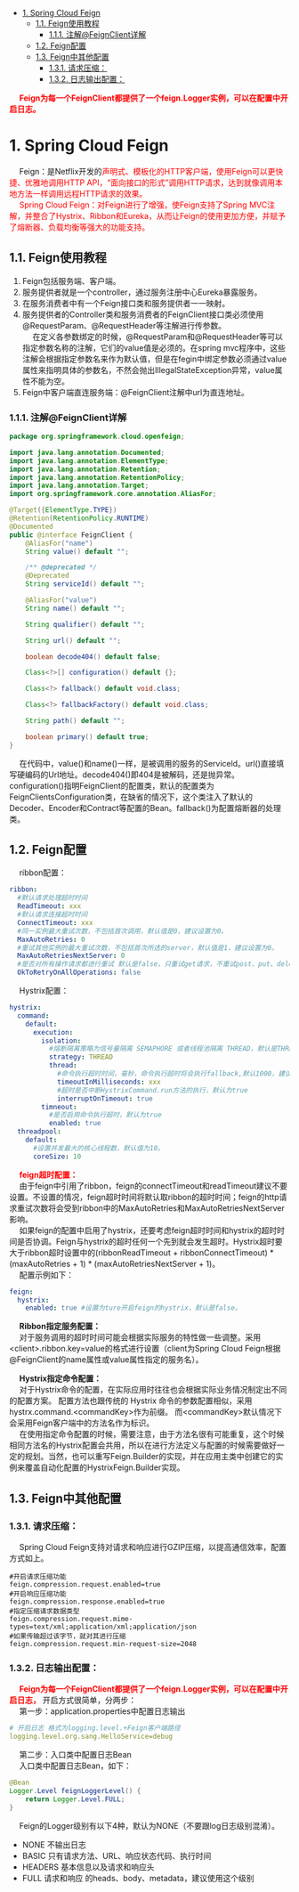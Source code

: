 
<!-- TOC -->

- [1. Spring Cloud Feign](#1-spring-cloud-feign)
    - [1.1. Feign使用教程](#11-feign使用教程)
        - [1.1.1. 注解@FeignClient详解](#111-注解feignclient详解)
    - [1.2. Feign配置](#12-feign配置)
    - [1.3. Feign中其他配置](#13-feign中其他配置)
        - [1.3.1. 请求压缩：](#131-请求压缩)
        - [1.3.2. 日志输出配置：](#132-日志输出配置)

<!-- /TOC -->


&emsp; **<font color = "red">Feign为每一个FeignClient都提供了一个feign.Logger实例，可以在配置中开启日志。</font>** 

# 1. Spring Cloud Feign  
<!-- 
SpringCloud之OpenFeign服务接口调用 
https://mp.weixin.qq.com/s/rxPt0GNlG9bMBosTmqU1Yw
SpringCloud OpenFeign 核心原理
https://mp.weixin.qq.com/s/zYfhJDyHji58Skw3IqIWzg

-->
&emsp; Feign：是Netflix开发的<font color = "red">声明式、模板化的HTTP客户端，使用Feign可以更快捷、优雅地调用HTTP API，“面向接口的形式”调用HTTP请求，达到就像调用本地方法一样调用远程HTTP请求的效果。</font>  
&emsp; <font color = "red">Spring Cloud Feign：对Feign进行了增强，使Feign支持了Spring MVC注解，并整合了Hystrix、Ribbon和Eureka，从而让Feign的使用更加方便，并赋予了熔断器、负载均衡等强大的功能支持。</font>  
<!-- 
&emsp; spring-cloud-starter-feign默认引入了Ribbon和Hystrix的依赖，即负载均衡和熔断器的依赖 。  
-->

## 1.1. Feign使用教程  
1. Feign包括服务端、客户端。  
  1. 服务提供者就是一个controller，通过服务注册中心Eureka暴露服务。  
  2. 在服务消费者中有一个Feign接口类和服务提供者一一映射。  
2. 服务提供者的Controller类和服务消费者的FeignClient接口类必须使用@RequestParam、@RequestHeader等注解进行传参数。  
&emsp; 在定义各参数绑定的时候，@RequestParam和@RequestHeader等可以指定参数名称的注解，它们的value值是必须的。在spring mvc程序中，这些注解会根据指定参数名来作为默认值，但是在fegin中绑定参数必须通过value属性来指明具体的参数名，不然会抛出IllegalStateException异常，value属性不能为空。  
3. Feign中客户端直连服务端：@FeignClient注解中url为直连地址。

### 1.1.1. 注解@FeignClient详解  

```java
package org.springframework.cloud.openfeign;

import java.lang.annotation.Documented;
import java.lang.annotation.ElementType;
import java.lang.annotation.Retention;
import java.lang.annotation.RetentionPolicy;
import java.lang.annotation.Target;
import org.springframework.core.annotation.AliasFor;

@Target({ElementType.TYPE})
@Retention(RetentionPolicy.RUNTIME)
@Documented
public @interface FeignClient {
    @AliasFor("name")
    String value() default "";

    /** @deprecated */
    @Deprecated
    String serviceId() default "";

    @AliasFor("value")
    String name() default "";

    String qualifier() default "";

    String url() default "";

    boolean decode404() default false;

    Class<?>[] configuration() default {};

    Class<?> fallback() default void.class;

    Class<?> fallbackFactory() default void.class;

    String path() default "";

    boolean primary() default true;
}
```
&emsp; 在代码中，value()和name()一样，是被调用的服务的Serviceld。url()直接填写硬编码的Url地址。decode404()即404是被解码，还是抛异常。configuration()指明FeignClient的配置类，默认的配置类为FeignClientsConfiguration类，在缺省的情况下，这个类注入了默认的Decoder、Encoder和Contract等配置的Bean。fallback()为配置熔断器的处理类。

## 1.2. Feign配置  

&emsp; ribbon配置：  

```yaml
ribbon:
  #默认请求处理超时时间
  ReadTimeout: xxx
  #默认请求连接超时时间
  ConnectTimeout: xxx
  #同一实例最大重试次数，不包括首次调用，默认值是0，建议设置为0。
  MaxAutoRetries: 0
  #重试其他实例的最大重试次数，不包括首次所选的server，默认值是1，建议设置为0。
  MaxAutoRetriesNextServer: 0
  #是否对所有操作请求都进行重试 默认是false，只重试get请求，不重试post、put、delete请求；建议设置为false。
  OkToRetryOnAllOperations: false
```

&emsp; Hystrix配置：  

```yaml
hystrix:
  command:
    default:
      execution:
        isolation:
          #熔断隔离策略为信号量隔离 SEMAPHORE 或者线程池隔离 THREAD，默认是THREAD，建议公共配置设置为THREAD。
          strategy: THREAD
          thread:
            #命令执行超时时间，毫秒，命令执行超时将会执行fallback,默认1000，建议设置值大于ribbon超时设置中的(ribbonReadTimeout + ribbonConnectTimeout) * (maxAutoRetries + 1) * (maxAutoRetriesNextServer + 1)。
            timeoutInMilliseconds: xxx 
            #超时是否中断HystrixCommand.run方法的执行，默认为true
            interruptOnTimeout: true
        timneout:
          #是否启用命令执行超时，默认为true
          enabled: true
  threadpool:
    default:
      #设置并发最大的核心线程数，默认值为10。
      coreSize: 10
```
&emsp; **<font color = "red">feign超时配置：</font>**  
&emsp; 由于feign中引用了ribbon，feign的connectTimeout和readTimeout建议不要设置。不设置的情况，feign超时时间将默认取ribbon的超时时间；feign的http请求重试次数将会受到ribbon中的MaxAutoRetries和MaxAutoRetriesNextServer影响。  
&emsp; 如果feign的配置中启用了hystrix，还要考虑feign超时时间和hystrix的超时时间是否协调。Feign与hystrix的超时任何一个先到就会发生超时。Hystrix超时要大于ribbon超时设置中的(ribbonReadTimeout + ribbonConnectTimeout) * (maxAutoRetries + 1) * (maxAutoRetriesNextServer + 1)。  
&emsp; 配置示例如下：  

```yaml
feign:
  hystrix:
    enabled: true #设置为ture开启feign的hystrix，默认是false。
```
&emsp; **Ribbon指定服务配置：**  
&emsp; 对于服务调用的超时时间可能会根据实际服务的特性做一些调整。采用\<client\>.ribbon.key=value的格式进行设置（client为Spring Cloud Feign根据@FeignClient的name属性或value属性指定的服务名）。  

&emsp; **Hystrix指定命令配置：**  
&emsp; 对于Hystrix命令的配置，在实际应用时往往也会根据实际业务情况制定出不同的配置方案。 配置方法也跟传统的 Hystrix 命令的参数配置相似，采用hystrx.command.<commandKey\>作为前缀。 而<commandKey\>默认情况下会采用Feign客户端中的方法名作为标识。  
&emsp; 在使用指定命令配置的时候，需要注意，由于方法名很有可能重复，这个时候相同方法名的Hystrix配置会共用，所以在进行方法定义与配置的时候需要做好一定的规划。当然，也可以重写Feign.Builder的实现，并在应用主类中创建它的实例来覆盖自动化配置的HystrixFeign.Builder实现。  

## 1.3. Feign中其他配置  
### 1.3.1. 请求压缩：  
&emsp; Spring Cloud Feign支持对请求和响应进行GZIP压缩，以提高通信效率，配置方式如上。  

```properties
#开启请求压缩功能
feign.compression.request.enabled=true
#开启响应压缩功能
feign.compression.response.enabled=true
#指定压缩请求数据类型
feign.compression.request.mime-types=text/xml;application/xml;application/json
#如果传输超过该字节，就对其进行压缩
feign.compression.request.min-request-size=2048
```
### 1.3.2. 日志输出配置：  
&emsp; **<font color = "red">Feign为每一个FeignClient都提供了一个feign.Logger实例，可以在配置中开启日志，</font>** 开启方式很简单，分两步：  
&emsp; 第一步：application.properties中配置日志输出  

```yaml
# 开启日志 格式为logging.level.+Feign客户端路径
logging.level.org.sang.HelloService=debug
```

&emsp; 第二步：入口类中配置日志Bean  
&emsp; 入口类中配置日志Bean，如下：  

```java
@Bean
Logger.Level feignLoggerLevel() {
    return Logger.Level.FULL;
}
```
&emsp; Feign的Logger级别有以下4种，默认为NONE（不要跟log日志级别混淆）。  
* NONE 不输出日志  
* BASIC 只有请求方法、URL、响应状态代码、执行时间  
* HEADERS 基本信息以及请求和响应头  
* FULL 请求和响应 的heads、body、metadata，建议使用这个级别  
